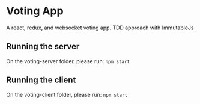 # Voting App
A react, redux, and websocket voting app. TDD approach with ImmutableJs

## Running the server
On the voting-server folder, please run:
`npm start`

## Running the client
On the voting-client folder, please run:
`npm start`

